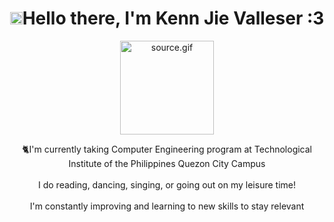 <div id="header" align="center">
  <h1><img src="https://i.gifer.com/SqoS.gif" alt="SqoS.gif" width="20" height="20" />Hello there, I'm Kenn Jie Valleser :3</h1>
  <img src="https://media0.giphy.com/media/ea74cjF0jieXu/source.gif" alt="source.gif" width="150" height="150" />
  <p>🐈I'm currently taking Computer Engineering program at Technological Institute of the Philippines Quezon City Campus <br><br>I do reading, dancing, singing, or going out on my leisure time!<br><br>I'm constantly improving and learning to new skills to stay relevant<br><br></p>
</div>
